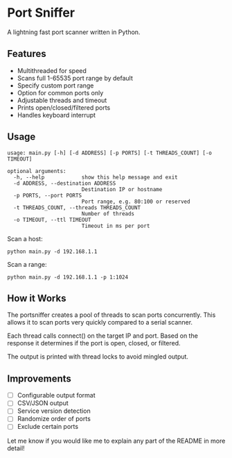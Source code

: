 # Port Sniffer 

A lightning fast port scanner written in Python. 

## Features

- Multithreaded for speed 
- Scans full 1-65535 port range by default
- Specify custom port range 
- Option for common ports only
- Adjustable threads and timeout
- Prints open/closed/filtered ports
- Handles keyboard interrupt 

## Usage

```
usage: main.py [-h] [-d ADDRESS] [-p PORTS] [-t THREADS_COUNT] [-o TIMEOUT]

optional arguments:
  -h, --help            show this help message and exit
  -d ADDRESS, --destination ADDRESS
                        Destination IP or hostname
  -p PORTS, --port PORTS
                        Port range, e.g. 80:100 or reserved
  -t THREADS_COUNT, --threads THREADS_COUNT
                        Number of threads 
  -o TIMEOUT, --ttl TIMEOUT  
                        Timeout in ms per port
```

Scan a host:

```
python main.py -d 192.168.1.1
```

Scan a range:

``` 
python main.py -d 192.168.1.1 -p 1:1024
```

## How it Works

The portsniffer creates a pool of threads to scan ports concurrently. This allows it to scan ports very quickly compared to a serial scanner. 

Each thread calls connect() on the target IP and port. Based on the response it determines if the port is open, closed, or filtered.

The output is printed with thread locks to avoid mingled output.

## Improvements

- [ ] Configurable output format 
- [ ] CSV/JSON output
- [ ] Service version detection
- [ ] Randomize order of ports
- [ ] Exclude certain ports

Let me know if you would like me to explain any part of the README in more detail!
